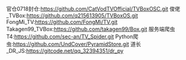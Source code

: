 官仓0718封仓:https://github.com/CatVodTVOfficial/TVBoxOSC.git
俊佬_TVBox:https://github.com/q215613905/TVBoxOS.git
FongMi_TV:https://github.com/FongMi/TV.git
Takagen99_TVBox:https://github.com/takagen99/Box.git
服务端爬虫T4:https://github.com/sec-an/TV_Spider.git
Python爬虫:https://github.com/UndCover/PyramidStore.git
道长_DR_JS:https://gitcode.net/qq_32394351/dr_py
